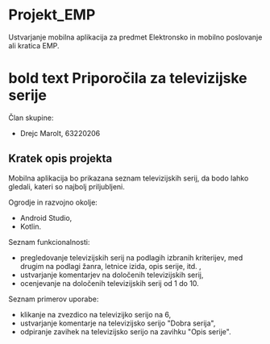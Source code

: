# Projekt_EMP
Ustvarjanje mobilna aplikacija za predmet Elektronsko in mobilno poslovanje ali kratica EMP.

# **bold text** Priporočila za televizijske serije

Član skupine:
- Drejc Marolt, 63220206

## Kratek opis projekta

Mobilna aplikacija bo prikazana seznam televizijskih serij, da bodo lahko gledali, kateri so najbolj priljubljeni.

Ogrodje in razvojno okolje:
- Android Studio,
- Kotlin.

Seznam funkcionalnosti:
- pregledovanje televizijskih serij na podlagih izbranih kriterijev, med drugim na podlagi žanra, letnice izida, opis serije, itd. ,
- ustvarjanje komentarjev na določenih televizijskih serij,
- ocenjevanje na določenih televizijskih serij od 1 do 10.

Seznam primerov uporabe:
- klikanje na zvezdico na televizijko serijo na 6,
- ustvarjanje komentarje na televizijsko serijo "Dobra serija",
- odpiranje zavihek na televizijsko serijo na zavihku "Opis serije".

